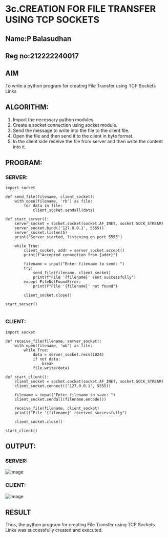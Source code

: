 # 3c.CREATION FOR FILE TRANSFER USING TCP SOCKETS
## Name:P Balasudhan
## Reg no:212222240017
## AIM
To write a python program for creating File Transfer using TCP Sockets Links
## ALGORITHM:
1. Import the necessary python modules.
2. Create a socket connection using socket module.
3. Send the message to write into the file to the client file.
4. Open the file and then send it to the client in byte format.
5. In the client side receive the file from server and then write the content into it.
## PROGRAM:
### SERVER:
```
import socket

def send_file(filename, client_socket):
    with open(filename, 'rb') as file:
        for data in file:
            client_socket.sendall(data)

def start_server():
    server_socket = socket.socket(socket.AF_INET, socket.SOCK_STREAM)
    server_socket.bind(('127.0.0.1', 5555))
    server_socket.listen(5)
    print("Server started, listening on port 5555")

    while True:
        client_socket, addr = server_socket.accept()
        print(f"Accepted connection from {addr}")

        filename = input("Enter filename to send: ")
        try:
            send_file(filename, client_socket)
            print(f"File '{filename}' sent successfully")
        except FileNotFoundError:
            print(f"File '{filename}' not found")

        client_socket.close()

start_server()


```

### CLIENT:
```
import socket

def receive_file(filename, server_socket):
    with open(filename, 'wb') as file:
        while True:
            data = server_socket.recv(1024)
            if not data:
                break
            file.write(data)

def start_client():
    client_socket = socket.socket(socket.AF_INET, socket.SOCK_STREAM)
    client_socket.connect(('127.0.0.1', 5555))

    filename = input("Enter filename to save: ")
    client_socket.sendall(filename.encode())

    receive_file(filename, client_socket)
    print(f"File '{filename}' received successfully")

    client_socket.close()

start_client()

```
## OUTPUT:

### SERVER:
![image](https://github.com/Safeeq-Fazil/3c.FILE_TRANSFER_USING_TCP_SOCKETS/assets/118680361/e9db12c0-00ee-4c04-b64d-59eff8580c92)

### CLIENT:
![image](https://github.com/Safeeq-Fazil/3c.FILE_TRANSFER_USING_TCP_SOCKETS/assets/118680361/a2ec0b1a-e9cc-4971-ba25-d6a6961a0f3d)

## RESULT
Thus, the python program for creating File Transfer using TCP Sockets Links was 
successfully created and executed.
